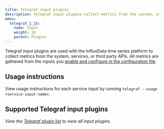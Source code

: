 ```yaml
---
title: Telegraf input plugins
description: Telegraf input plugins collect metrics from the system, services, or third party APIs.
menu:
  telegraf_1_15:
    name: Input
    weight: 10
    parent: Plugins
---
```


Telegraf input plugins are used with the InfluxData time series platform to collect metrics from the system, services, or third party APIs. All metrics are gathered from the inputs you [enable and configure in the configuration file](/telegraf/v1.15/administration/configuration/).

## Usage instructions
View usage instructions for each service input by running `telegraf --usage <service-input-name>`.

## Supported Telegraf input plugins
_View the [Telegraf plugin list](/telegraf/v1.15/plugins/plugin-list/) to view all input plugins._
